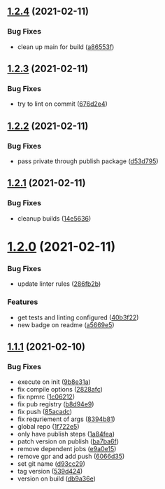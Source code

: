 ## [1.2.4](https://github.com/simple-deck/ui-deployment/compare/v1.2.3...v1.2.4) (2021-02-11)


### Bug Fixes

* clean up main for build ([a86553f](https://github.com/simple-deck/ui-deployment/commit/a86553f7427678d30433572f4fd69592c5fd8761))

## [1.2.3](https://github.com/simple-deck/ui-deployment/compare/v1.2.2...v1.2.3) (2021-02-11)


### Bug Fixes

* try to lint on commit ([676d2e4](https://github.com/simple-deck/ui-deployment/commit/676d2e43216f4252aba88359e8b2a90785be4066))

## [1.2.2](https://github.com/simple-deck/ui-deployment/compare/v1.2.1...v1.2.2) (2021-02-11)


### Bug Fixes

* pass private through publish package ([d53d795](https://github.com/simple-deck/ui-deployment/commit/d53d795b08b52cdf87640816447ccbad45321b6b))

## [1.2.1](https://github.com/simple-deck/ui-deployment/compare/v1.2.0...v1.2.1) (2021-02-11)


### Bug Fixes

* cleanup builds ([14e5636](https://github.com/simple-deck/ui-deployment/commit/14e56361c3bba3b9ec1d4b4b16d6452a6a46b926))

# [1.2.0](https://github.com/simple-deck/ui-deployment/compare/v1.1.1...v1.2.0) (2021-02-11)


### Bug Fixes

* update linter rules ([286fb2b](https://github.com/simple-deck/ui-deployment/commit/286fb2b5e5faad00f9bc9b3d015413f841472280))


### Features

* get tests and linting configured ([40b3f22](https://github.com/simple-deck/ui-deployment/commit/40b3f226f11a2a4e95da583e8e58116ac109747f))
* new badge on readme ([a5669e5](https://github.com/simple-deck/ui-deployment/commit/a5669e5b4d1d4a148053ad3eaefa195d65a2f7c0))

## [1.1.1](https://github.com/simple-deck/ui-deployment/compare/v1.1.0...v1.1.1) (2021-02-10)


### Bug Fixes

* execute on init ([9b8e31a](https://github.com/simple-deck/ui-deployment/commit/9b8e31a0b29082be763904b9a4b73967c999738d))
* fix compile options ([2828afc](https://github.com/simple-deck/ui-deployment/commit/2828afc8740bd3e240ca34a079c5b06b2c475713))
* fix npmrc ([1c06212](https://github.com/simple-deck/ui-deployment/commit/1c062125c86b29b270f8ffd551039c7759209b17))
* fix pub registry ([b8d94e9](https://github.com/simple-deck/ui-deployment/commit/b8d94e9df3d257469783322eb451be9cdda8693e))
* fix push ([85acadc](https://github.com/simple-deck/ui-deployment/commit/85acadc22cb575c9f321f54643047bfb9a14ca8b))
* fix requriement of args ([8394b81](https://github.com/simple-deck/ui-deployment/commit/8394b8106e79e67aff882ce9b3518996c540d09e))
* global repo ([1f722e5](https://github.com/simple-deck/ui-deployment/commit/1f722e50bb259c0c613cdf560ffd86994fb85796))
* only have publish steps ([1a84fea](https://github.com/simple-deck/ui-deployment/commit/1a84feaccfff8f4f4dd7b09fbd035ff23484d87e))
* patch version on publish ([ba7ba6f](https://github.com/simple-deck/ui-deployment/commit/ba7ba6f61bf76096a3b8f4c4ae8136ac1f9eec9b))
* remove dependent jobs ([e9a0e15](https://github.com/simple-deck/ui-deployment/commit/e9a0e15f79f18e8687d05a9e91cec28aa61a53b1))
* remove gpr and add push ([6066d35](https://github.com/simple-deck/ui-deployment/commit/6066d3542dcd7586c88daeabd4361cf8428ccd4b))
* set git name ([d93cc29](https://github.com/simple-deck/ui-deployment/commit/d93cc29423efd9d226502dc0d3e22c14410cc3e5))
* tag version ([539d424](https://github.com/simple-deck/ui-deployment/commit/539d424569fe35a5c6120726900dd5545a827436))
* version on build ([db9a36e](https://github.com/simple-deck/ui-deployment/commit/db9a36e548bf816a5f19ac50c6f8be75ab86319b))
